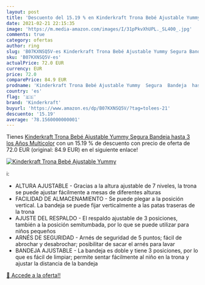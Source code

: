 ```yaml
---
layout: post
title: 'Descuento del 15.19 % en Kinderkraft Trona Bebé Ajustable Yummy  '
date: 2021-02-21 22:15:35
image: 'https://m.media-amazon.com/images/I/31pPkvXhUPL._SL400_.jpg'
comments: true
category: ofertas
author: ring
slug: 'B07KXNSQ5V-es Kinderkraft Trona Bebé Ajustable Yummy Segura Bandeja...'
sku: 'B07KXNSQ5V-es'
actualPrice: 72.0 EUR
currency: EUR
price: 72.0
comparePrice: 84.9 EUR
prodname: 'Kinderkraft Trona Bebé Ajustable Yummy  Segura  Bandeja  hasta 3 los Años  Multicolor'
country: 'es'
flag: '🇪🇸'
brand: 'Kinderkraft'
buyurl: 'https://www.amazon.es/dp/B07KXNSQ5V/?tag=tolees-21'
descuento: '15.19'
average: '78.1560000000001'
---
```


Tienes [Kinderkraft Trona Bebé Ajustable Yummy  Segura  Bandeja  hasta 3 los Años  Multicolor](https://www.amazon.es/dp/B07KXNSQ5V/?tag=tolees-21) con un 15.19 % de descuento con precio de oferta de 72.0 EUR (original: 84.9 EUR) en el siguiente enlace!

[![Kinderkraft Trona Bebé Ajustable Yummy  ](https://m.media-amazon.com/images/I/31pPkvXhUPL._SL400_.jpg)](https://www.amazon.es/dp/B07KXNSQ5V/?tag=tolees-21)

ℹ️:

- ALTURA AJUSTABLE - Gracias a la altura ajustable de 7 niveles, la trona se puede ajustar fácilmente a mesas de diferentes alturas
- FACILIDAD DE ALMACENAMIENTO - Se puede plegar a la posición vertical. La bandeja se puede fijar verticalmente a las patas traseras de la trona
- AJUSTE DEL RESPALDO - El respaldo ajustable de 3 posiciones, también a la posición semitumbada, por lo que se puede utilizar para niños pequeños
- ARNÉS DE SEGURIDAD - Arnés de seguridad de 5 puntos; fácil de abrochar y desabrochar; posibilitar de sacar el arnés para lavar
- BANDEJA AJUSTABLE - La bandeja es doble y tiene 3 posiciones, por lo que es fácil de limpiar; permite sentar fácilmente al niño en la trona y ajustar la distancia de la bandeja

[🛒 Accede a la oferta!!](https://www.amazon.es/dp/B07KXNSQ5V/?tag=tolees-21)
